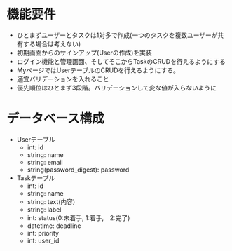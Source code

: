 # 機能要件
* ひとまずユーザーとタスクは1対多で作成(一つのタスクを複数ユーザーが共有する場合は考えない)
* 初期画面からのサインアップ(Userの作成)を実装
* ログイン機能と管理画面、そしてそこからTaskのCRUDを行えるようにする
* MyページではUserテーブルのCRUDを行えるようにする。
* 適宜バリデーションを入れること
* 優先順位はひとまず3段階。バリデーションして変な値が入らないように


# データベース構成
* Userテーブル
    * int: id
    * string: name
    * string: email
    * string(password_digest): password
* Taskテーブル
    * int: id
    * string: name
    * string: text(内容)
    * string: label
    * int: status(0:未着手, 1:着手,　2:完了)
    * datetime: deadline
    * int: priority
    * int: user_id